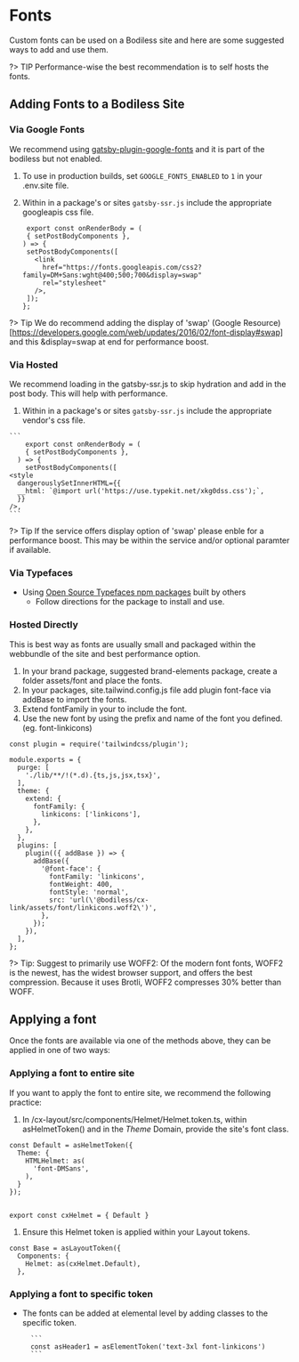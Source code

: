 # Fonts

Custom fonts can be used on a Bodiless site and here are some suggested ways to
add and use them.  

?> TIP Performance-wise the best recommendation is to self hosts the fonts.

## Adding Fonts to a Bodiless Site

### Via Google Fonts

We recommend using [gatsby-plugin-google-fonts](https://github.com/didierfranc/gatsby-plugin-google-fonts) and it is part of the bodiless but not enabled.

  1. To use in production builds, set `GOOGLE_FONTS_ENABLED` to `1` in your .env.site file.
  
  1. Within in a package's or sites `gatsby-ssr.js` include the appropriate googleapis css file.  

       ```
        export const onRenderBody = (
        { setPostBodyComponents },
      ) => {
        setPostBodyComponents([
          <link
            href="https://fonts.googleapis.com/css2?family=DM+Sans:wght@400;500;700&display=swap"
            rel="stylesheet"
          />,
        ]);
      };
       ```

?> Tip We do recommend adding the display of 'swap'  (Google Resource)[https://developers.google.com/web/updates/2016/02/font-display#swap] and this &display=swap at end for performance boost.

### Via Hosted

We recommend loading in the gatsby-ssr.js to skip hydration and add in the post body.  This will help with performance. 

  1. Within in a package's or sites `gatsby-ssr.js` include the appropriate vendor's css file.  

    ```
        export const onRenderBody = (
        { setPostBodyComponents },
      ) => {
        setPostBodyComponents([
    <style
      dangerouslySetInnerHTML={{
      __html: `@import url('https://use.typekit.net/xkg0dss.css');`,
      }}
    />,
    ```

?> Tip If the service offers display option of 'swap' please enble for a performance boost. This may be within the service and/or optional paramter if available.

### Via Typefaces

* Using [Open Source Typefaces npm packages](https://github.com/KyleAMathews/typefaces) built by others
  * Follow directions for the package to install and use.

### Hosted Directly

This is best way as fonts are usually small and packaged within the webbundle of the site and best performance option.

1. In your brand package, suggested brand-elements package, create a folder assets/font and place the fonts.  
1. In your packages, site.tailwind.config.js file add plugin font-face via addBase to import the fonts.
1. Extend fontFamily in your to include the font.
1. Use the new font by using the prefix and name of the font you defined.  (eg. font-linkicons)

```
const plugin = require('tailwindcss/plugin');

module.exports = {
  purge: [
    './lib/**/!(*.d).{ts,js,jsx,tsx}',
  ],
  theme: {
    extend: {
      fontFamily: {
        linkicons: ['linkicons'],
      },
    },
  },
  plugins: [
    plugin(({ addBase }) => {
      addBase({
        '@font-face': {
          fontFamily: 'linkicons',
          fontWeight: 400,
          fontStyle: 'normal',
          src: 'url(\'@bodiless/cx-link/assets/font/linkicons.woff2\')',
        },
      });
    }),
  ],
};
```

?> Tip: Suggest to primarily use WOFF2:
Of the modern font fonts, WOFF2 is the newest, has the widest browser support, and offers the best compression. Because it uses Brotli, WOFF2 compresses 30% better than WOFF.

## Applying a font 

Once the fonts are available via one of the methods above, they can be applied in one of two ways:

### Applying a font to entire site

If you want to apply the font to entire site, we recommend the following practice:

1. In /cx-layout/src/components/Helmet/Helmet.token.ts, within asHelmetToken() and in the 
*Theme* Domain, provide the site's font class.  

```
const Default = asHelmetToken({
  Theme: {
    HTMLHelmet: as(
      'font-DMSans',
    ),
  }
});


export const cxHelmet = { Default }
```

1. Ensure this Helmet token is applied within your Layout tokens.

````
const Base = asLayoutToken({
  Components: {
    Helmet: as(cxHelmet.Default),
  },
````

### Applying a font to specific token

* The fonts can be added at elemental level by adding classes to the specific
  token.

        ```
        const asHeader1 = asElementToken('text-3xl font-linkicons')
        ```
